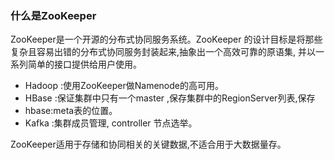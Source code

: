 ### 什么是ZooKeeper

ZooKeeper是一个开源的分布式协同服务系统。ZooKeeper 的设计目标是将那些复杂且容易出错的分布式协同服务封装起来,抽象出一个高效可靠的原语集, 并以一系列简单的接口提供给用户使用。

* Hadoop :使用ZooKeeper做Namenode的高可用。
* HBase :保证集群中只有一个master ,保存集群中的RegionServer列表,保存
* hbase:meta表的位置。
* Kafka :集群成员管理, controller 节点选举。

ZooKeeper适用于存储和协同相关的关键数据,不适合用于大数据量存。
